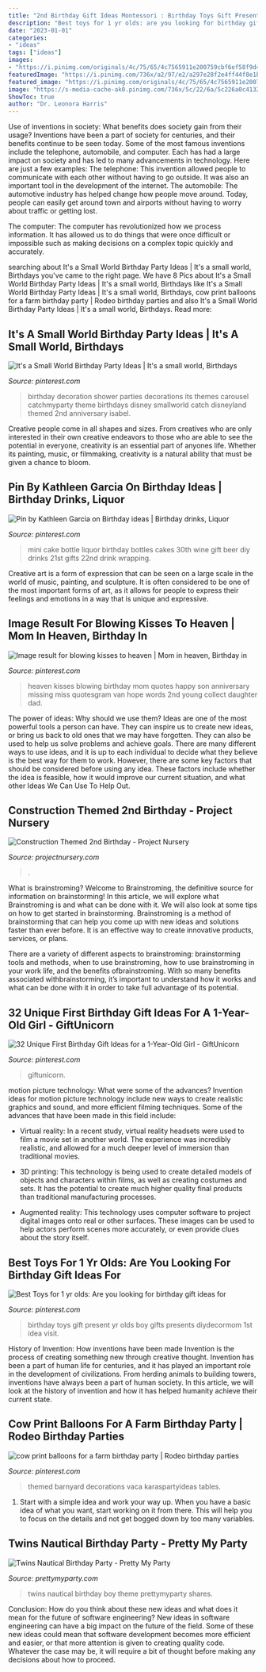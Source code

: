 ```yaml
---
title: "2nd Birthday Gift Ideas Montessori : Birthday Toys Gift Present Yr Olds Boy Gifts Presents Diydecormom 1st Idea Visit"
description: "Best toys for 1 yr olds: are you looking for birthday gift ideas for"
date: "2023-01-01"
categories:
- "ideas"
tags: ["ideas"]
images:
- "https://i.pinimg.com/originals/4c/75/65/4c7565911e200759cbf6ef58f9d42725.jpg"
featuredImage: "https://i.pinimg.com/736x/a2/97/e2/a297e28f2e4ff44f8e1bb7be25158666.jpg"
featured_image: "https://i.pinimg.com/originals/4c/75/65/4c7565911e200759cbf6ef58f9d42725.jpg"
image: "https://s-media-cache-ak0.pinimg.com/736x/5c/22/6a/5c226a0c4132e63ae997260e2632017f.jpg"
ShowToc: true
author: "Dr. Leonora Harris"
---
```



Use of inventions in society: What benefits does society gain from their usage?
Inventions have been a part of society for centuries, and their benefits continue to be seen today. Some of the most famous inventions include the telephone, automobile, and computer. Each has had a large impact on society and has led to many advancements in technology. Here are just a few examples: The telephone: This invention allowed people to communicate with each other without having to go outside. It was also an important tool in the development of the internet.
The automobile: The automotive industry has helped change how people move around. Today, people can easily get around town and airports without having to worry about traffic or getting lost.

The computer: The computer has revolutionized how we process information. It has allowed us to do things that were once difficult or impossible such as making decisions on a complex topic quickly and accurately.

	

		
searching about It&#039;s a Small World Birthday Party Ideas | It&#039;s a small world, Birthdays you've came to the right page. We have 8 Pics about It&#039;s a Small World Birthday Party Ideas | It&#039;s a small world, Birthdays like It&#039;s a Small World Birthday Party Ideas | It&#039;s a small world, Birthdays, cow print balloons for a farm birthday party | Rodeo birthday parties and also It&#039;s a Small World Birthday Party Ideas | It&#039;s a small world, Birthdays. Read more:
		
    
## It&#039;s A Small World Birthday Party Ideas | It&#039;s A Small World, Birthdays

<img loading=lazy src="https://s-media-cache-ak0.pinimg.com/736x/5c/22/6a/5c226a0c4132e63ae997260e2632017f.jpg" onerror="this.onerror=null;this.src='https://tse3.mm.bing.net/th?id=OIP.R9XWvWyzUK9DfRPkkJX0QQHaLG&amp;pid=15.1';" alt="It&#039;s a Small World Birthday Party Ideas | It&#039;s a small world, Birthdays">

_Source: pinterest.com_

>birthday decoration shower parties decorations its themes carousel catchmyparty theme birthdays disney smallworld catch disneyland themed 2nd anniversary isabel. 

	

Creative people come in all shapes and sizes. From creatives who are only interested in their own creative endeavors to those who are able to see the potential in everyone, creativity is an essential part of anyones life. Whether its painting, music, or filmmaking, creativity is a natural ability that must be given a chance to bloom.

    
## Pin By Kathleen Garcia On Birthday Ideas | Birthday Drinks, Liquor

<img loading=lazy src="https://i.pinimg.com/originals/23/1e/1e/231e1e90aac40f98a3d3ca5a7147d0da.jpg" onerror="this.onerror=null;this.src='https://tse4.mm.bing.net/th?id=OIP.utN-ZSBZMS7T6ukMbzvGDgHaJ4&amp;pid=15.1';" alt="Pin by Kathleen Garcia on Birthday ideas | Birthday drinks, Liquor">

_Source: pinterest.com_

>mini cake bottle liquor birthday bottles cakes 30th wine gift beer diy drinks 21st gifts 22nd drink wrapping. 

	

Creative art is a form of expression that can be seen on a large scale in the world of music, painting, and sculpture. It is often considered to be one of the most important forms of art, as it allows for people to express their feelings and emotions in a way that is unique and expressive.

    
## Image Result For Blowing Kisses To Heaven | Mom In Heaven, Birthday In

<img loading=lazy src="https://i.pinimg.com/736x/ee/ef/3c/eeef3c6fcc6a8ab9b035620993652d92.jpg" onerror="this.onerror=null;this.src='https://tse3.mm.bing.net/th?id=OIP.GARSnQk-lL8JtWnYas7w9AHaJ4&amp;pid=15.1';" alt="Image result for blowing kisses to heaven | Mom in heaven, Birthday in">

_Source: pinterest.com_

>heaven kisses blowing birthday mom quotes happy son anniversary missing miss quotesgram van hope words 2nd young collect daughter dad. 

	

The power of ideas: Why should we use them?
Ideas are one of the most powerful tools a person can have. They can inspire us to create new ideas, or bring us back to old ones that we may have forgotten. They can also be used to help us solve problems and achieve goals. There are many different ways to use ideas, and it is up to each individual to decide what they believe is the best way for them to work. However, there are some key factors that should be considered before using any idea. These factors include whether the idea is feasible, how it would improve our current situation, and what other Ideas We Can Use To Help Out.

    
## Construction Themed 2nd Birthday - Project Nursery

<img loading=lazy src="https://projectnursery.com/wp-content/uploads/2012/06/MG_4858-683x1024.jpg" onerror="this.onerror=null;this.src='https://tse4.mm.bing.net/th?id=OIP.AQTJuhKuUFfRNEaShygvRgHaLG&amp;pid=15.1';" alt="Construction Themed 2nd Birthday - Project Nursery">

_Source: projectnursery.com_

>. 

	

What is brainstroming?
Welcome to Brainstroming, the definitive source for information on brainstorming! In this article, we will explore what Brainstroming is and what can be done with it. We will also look at some tips on how to get started in brainstorming.
Brainstroming is a method of brainstorming that can help you come up with new ideas and solutions faster than ever before. It is an effective way to create innovative products, services, or plans.

There are a variety of different aspects to brainstroming: brainstorming tools and methods, when to use brainstroming, how to use brainstroming in your work life, and the benefits ofbrainstroming. With so many benefits associated withbrainstorming, it’s important to understand how it works and what can be done with it in order to take full advantage of its potential.

    
## 32 Unique First Birthday Gift Ideas For A 1-Year-Old Girl - GiftUnicorn

<img loading=lazy src="https://i.pinimg.com/736x/a2/97/e2/a297e28f2e4ff44f8e1bb7be25158666.jpg" onerror="this.onerror=null;this.src='https://tse1.mm.bing.net/th?id=OIP.0VA8jGFS7uy7OLu2h9Sf7gHaLG&amp;pid=15.1';" alt="32 Unique First Birthday Gift Ideas for a 1-Year-Old Girl - GiftUnicorn">

_Source: pinterest.com_

>giftunicorn. 

	

motion picture technology: What were some of the advances?
Invention ideas for motion picture technology include new ways to create realistic graphics and sound, and more efficient filming techniques. Some of the advances that have been made in this field include: 
- Virtual reality: In a recent study, virtual reality headsets were used to film a movie set in another world. The experience was incredibly realistic, and allowed for a much deeper level of immersion than traditional movies. 

- 3D printing: This technology is being used to create detailed models of objects and characters within films, as well as creating costumes and sets. It has the potential to create much higher quality final products than traditional manufacturing processes. 

- Augmented reality: This technology uses computer software to project digital images onto real or other surfaces. These images can be used to help actors perform scenes more accurately, or even provide clues about the story itself.

    
## Best Toys For 1 Yr Olds: Are You Looking For Birthday Gift Ideas For

<img loading=lazy src="https://i.pinimg.com/736x/54/df/95/54df950c237ece4eda15c144235c28ec.jpg" onerror="this.onerror=null;this.src='https://tse4.mm.bing.net/th?id=OIP.pnwYamYRxoG_sQYpjV2OigHaM9&amp;pid=15.1';" alt="Best Toys for 1 yr olds: Are you looking for birthday gift ideas for">

_Source: pinterest.com_

>birthday toys gift present yr olds boy gifts presents diydecormom 1st idea visit. 

	

History of Invention: How inventions have been made
Invention is the process of creating something new through creative thought. Invention has been a part of human life for centuries, and it has played an important role in the development of civilizations. From herding animals to building towers, inventions have always been a part of human society. In this article, we will look at the history of invention and how it has helped humanity achieve their current state.

    
## Cow Print Balloons For A Farm Birthday Party | Rodeo Birthday Parties

<img loading=lazy src="https://i.pinimg.com/originals/4c/75/65/4c7565911e200759cbf6ef58f9d42725.jpg" onerror="this.onerror=null;this.src='https://tse3.mm.bing.net/th?id=OIP.4788UKxFTTXf5cCiJLVoygHaLH&amp;pid=15.1';" alt="cow print balloons for a farm birthday party | Rodeo birthday parties">

_Source: pinterest.com_

>themed barnyard decorations vaca karaspartyideas tables. 

	

1. Start with a simple idea and work your way up. When you have a basic idea of what you want, start working on it from there. This will help you to focus on the details and not get bogged down by too many variables.

    
## Twins Nautical Birthday Party - Pretty My Party

<img loading=lazy src="https://www.prettymyparty.com/wp-content/uploads/2015/11/twins-nautical-birthday-party-ideas.jpg" onerror="this.onerror=null;this.src='https://tse2.mm.bing.net/th?id=OIP.P5ygyfBm_RzhbGUEXRGyOAHaLR&amp;pid=15.1';" alt="Twins Nautical Birthday Party - Pretty My Party">

_Source: prettymyparty.com_

>twins nautical birthday boy theme prettymyparty shares. 

	

Conclusion: How do you think about these new ideas and what does it mean for the future of software engineering?
New ideas in software engineering can have a big impact on the future of the field. Some of these new ideas could mean that software development becomes more efficient and easier, or that more attention is given to creating quality code. Whatever the case may be, it will require a bit of thought before making any decisions about how to proceed.

